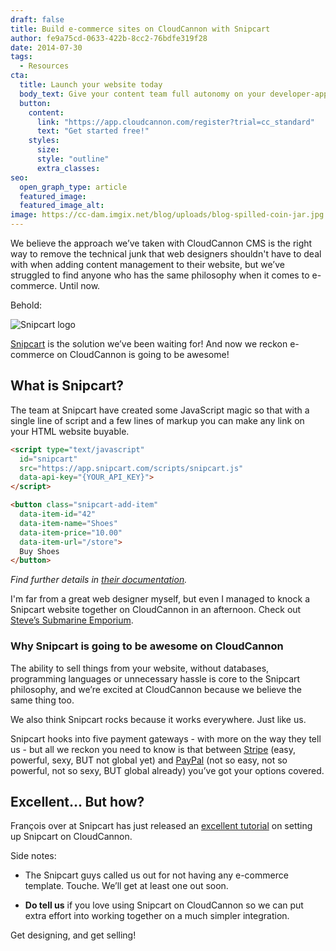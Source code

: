 ```yaml
---
draft: false
title: Build e-commerce sites on CloudCannon with Snipcart
author: fe9a75cd-0633-422b-8cc2-76bdfe319f28
date: 2014-07-30
tags:
  - Resources
cta:
  title: Launch your website today
  body_text: Give your content team full autonomy on your developer-approved tech stack with CloudCannon.
  button:
    content: 
      link: "https://app.cloudcannon.com/register?trial=cc_standard"
      text: "Get started free!"
    styles:
      size:
      style: "outline"
      extra_classes:
seo:
  open_graph_type: article
  featured_image:
  featured_image_alt:
image: https://cc-dam.imgix.net/blog/uploads/blog-spilled-coin-jar.jpg
---
```


We believe the approach we’ve taken with CloudCannon CMS is the right way to remove the technical junk that web designers shouldn't have to deal with when adding content management to their website, but we’ve struggled to find anyone who has the same philosophy when it comes to e-commerce. Until now.

<div class="cc-helper__h5">Behold:</div>

![Snipcart logo](https://cc-dam.imgix.net/blog/assets/blog/snipcart-response/snipcart.png)

[Snipcart](http://www.snipcart.com) is the solution we’ve been waiting for\! And now we reckon e-commerce on CloudCannon is going to be awesome\!

## What is Snipcart?

The team at Snipcart have created some JavaScript magic so that with a single line of script and a few lines of markup you can make any link on your HTML website buyable.

```html
<script type="text/javascript"
  id="snipcart"
  src="https://app.snipcart.com/scripts/snipcart.js"
  data-api-key="{YOUR_API_KEY}">
</script>

<button class="snipcart-add-item"
  data-item-id="42"
  data-item-name="Shoes"
  data-item-price="10.00"
  data-item-url="/store">
  Buy Shoes
</button>
```

*Find further details in [their documentation](http://docs.snipcart.com/getting-started/installation).*

I'm far from a great web designer myself, but even I managed to knock a Snipcart website together on CloudCannon in an afternoon. Check out [Steve’s Submarine Emporium](http://sse.cloudvent.net/).

### Why Snipcart is going to be awesome on CloudCannon

The ability to sell things from your website, without databases, programming languages or unnecessary hassle is core to the Snipcart philosophy, and we’re excited at CloudCannon because we believe the same thing too.

We also think Snipcart rocks because it works everywhere. Just like us.

Snipcart hooks into five payment gateways - with more on the way they tell us - but all we reckon you need to know is that between [Stripe](https://stripe.com/) (easy, powerful, sexy, BUT not global yet) and [PayPal](https://www.paypal.com/) (not so easy, not so powerful, not so sexy, BUT global already) you’ve got your options covered.

## Excellent… But how?

Fran&ccedil;ois over at Snipcart has just released an [excellent tutorial](https://snipcart.com/blog/how-to-sell-online-with-cloudcannon) on setting up Snipcart on CloudCannon.

Side notes:

* The Snipcart guys called us out for not having any e-commerce template. Touche. We’ll get at least one out soon.

* **Do tell us** if you love using Snipcart on CloudCannon so we can put extra effort into working together on a much simpler integration.

Get designing, and get selling\!